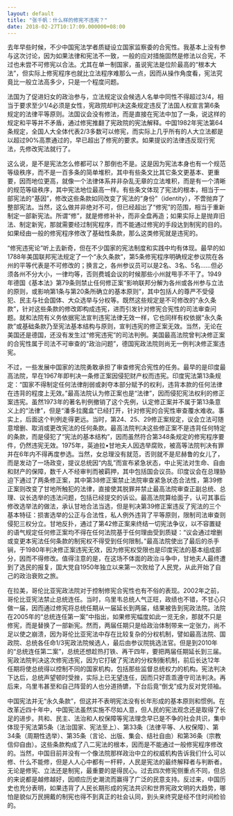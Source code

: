 ```yaml
---
layout: default
title: "张千帆：什么样的修宪不违宪？"
date: 2018-02-27T10:17:09.000000+08:00
---
```


去年早些时候，不少中国宪法学者质疑设立国家监察委的合宪性。我基本上没有参与这次讨论，因为如果法律和宪法不一致，一般的应对措施固然是修法以合宪，不过也未尝不可修宪以合法。尤其在单一制国家，虽说宪法是位阶最高的“根本大法”，但实际上修宪程序也就比立法程序难那么一点，因而从操作角度看，宪法究竟比一般立法高多少，只是一个程度问题。

法国为了促进妇女的政治参与，立法规定议会候选人名单中同性不得超过3/4，相当于要求至少1/4必须是女性，宪政院却判决这条规定违反了法国人权宣言第6条规定的法律平等原则。法国议会没有修法，而是直接在宪法中加了一条，说这样的规定和平等并不矛盾，通过修宪推翻了宪政院的宪法解释。中国1982年宪法第64条规定，全国人大全体代表2/3多数可以修宪，而实际上几乎所有的人大立法都是以超过90%高票通过的，早已超出了修宪的要求。如果提议的法律违反现行宪法，先修改宪法就行了。

这么说，是不是宪法怎么修都可以？那倒也不是。这是因为宪法本身也有一个规范等级秩序，而不是一百多条的简单堆积，其中有些条文比其它条文更基本、更重要，因而地位更高，就像一个法律体系并非杂乱无章的立法堆积，而是有一个清晰的规范等级秩序，其中宪法地位最高一样。有些条文体现了宪法的根本，相当于一部宪法的“基因”，修改这些条款如同改变了宪法的“身份”（identity），不啻抛弃了整部宪法。当然，这么做并非绝对不可，但已经超出了“修宪”的范围，相当于重新制定一部新宪法。所谓“修”，就是修修补补，而非全盘再造；如果实际上是抛弃旧法、制定新宪，那就需要经过制宪程序，而不能通过修宪的手段达到制宪的目的。如果经由一般的修宪程序修改了基础性条款，那么这类修宪就是违宪的。

“修宪违宪论”听上去新奇，但在不少国家的宪法制度和实践中均有体现。最早的如1788年美国联邦宪法规定了一个“永久条款”，第5条修宪程序明确规定参议院在各州的平等代表是不可修改的；换言之，各州参议员可以是2名、3名、5名……但必须各州不分大小，一律均等，否则费城会议的时候那些小州就甩手不干了。1949年德国《基本法》第79条则禁止任何修正案“影响联邦分解为各州或各州参与立法的原则，或影响第1条与第20条所确立的基本原则”，其中包括人的尊严不受侵犯、民主与社会国体、大众选举与分权等。既然这些规定是不可修改的“永久条款”，针对这些条款的修改即构成违宪，进而引发针对修宪合宪性的司法审查问题。就和法院有义务依据宪法宣判违宪法律无效一样，它也同样有权依据“永久条款”或基础条款乃至宪法基本结构与原则，宣判违宪的修正案无效。当然，无论在美国还是德国，还没有发生过“修宪违宪”的司法判例。美国最高法院曾判决修正案的合宪性属于司法不可审查的“政治问题”，德国宪政法院则尚无一例判决修正案违宪。

不过，一些发展中国家的法院勇敢承担了审查修宪合宪性的任务。最早的是印度最高法院，早在1967年即判决一条修正案因侵犯财产权而违宪。印度宪法第13条规定：“国家不得制定任何法律削弱或剥夺本部分赋予的权利，违背本款的任何法律在违背的程度上无效。”最高法院认为修正案也是“法律”，因而侵犯宪法权利的修正案违宪。虽然1973年的著名判例撤销了这个先例，认定修正案并不属于第13条意义上的“法律”，但是“潘多拉魔盒”已经打开，针对修宪的合宪性审查覆水难收。事实上，后面这个判例走得更远。当时，第24、25、29修正案规定，议会立法可随意增删、取消或更改宪法的任何条款。最高法院判决这些修正案不是违背任何特定的条款，而是侵犯了“宪法的基本结构”，因而虽然符合第348条规定的修宪程序要件，仍然违宪无效。1975年，英迪拉•甘地夫人因选举腐败，被高等法院判决有罪并在6年内不得再度参选。当然，女总理没有就范，否则就不是尼赫鲁的女儿了，而是发动了一场政变，提议总统因“内乱”而宣布紧急状态，中止宪法对生命、自由和财产的保障，数千人不经审判而被羁押，其中包括国会议员。印度议会在总理胁迫下通过了两条修正案，其中第38修正案禁止法院审查紧急状态合法性，第39修正案则改变了甘地所触犯的法律，直接使其脱罪并禁止最高法院审查正副总统、总理、议长选举的违法问题，包括已经提交的诉讼。最高法院算给面子，认可其事后修改选举法的做法，承认甘地合法当选，但是判决第39修正案违反了宪法的三个基本特征：损害选举的公正与合法性，私人例外违背了平等原则，限制司法审查则侵犯三权分立。甘地反扑，通过了第42修正案来终结一切宪法争议，以不容置疑的语气规定任何修正案均不得在任何法院基于任何理由受到质疑：“议会通过增删或变更本宪法任何条款的制宪权不得受到任何限制。”最高法院使出了最后的杀手锏，于1980年判决修正案违宪无效，因为修宪权受限也是印度宪法的基本组成部分，因而不得修改。值得注意的是，在这场不体面的政治斗争中，甘地夫人最终遭到了选民的报复，国大党自1950年独立以来第一次败给了人民党，从此开始了自己的政治衰败之旅。

在拉美，哥伦比亚宪政法院对于控制修宪合宪性也有不俗的表现。2002年之前，哥伦比亚宪法禁止总统连任。当时，乌里韦总统人气正旺，政绩也不错，不甘心只做一届，因而通过修宪将总统任期从一届延长到两届，结果被告到宪政法院。法院在2005年的“总统连任第一案”中指出，如果修宪幅度如此一览无余，那就不只是修宪，而是替换了一部新宪。然而，两届任期只是给政治体制带来一定张力，尚不足以使之崩溃，因为哥伦比亚宪法中存在比较复杂的分权机制，譬如最高法院、国政院、总统各任命1/3宪政法院候选人，最后由参议院挑选法官。但是到2010年的“总统连任第二案”，总统还想趁热打铁、再干四年，要把两届任期延长到三届。宪政法院判决这次修宪违宪，因为它打破了宪法的分权制衡机制，前后长达12年任期将使总统得以控制不同的国家机构，包括那些监督总统权力的机构。宪法判决下达后，总统声望顿时受挫，实际上已无望连任，因而只好乖乖遵守司法判决。再后来，乌里韦甚至和自己阵营的人也分道扬镳，下台后竟“倒戈”成为反对党领袖。

中国宪法并无“永久条款”，但这并不表明宪法没有长年形成的基本原则和惯例。在改革近四十年中，中国宪法虽然实施不尽如人意，但人民的宪法观念还是取得了长足的进步。共和、民主、法治和人权保障等宪法理念早已是不争的社会共识，集中体现于宪法第5条（法治国家、宪法至上）、第33条（法律平等、人权保障）、第34条（周期性选举）、第35条（言论、出版、集会、结社自由）和第36条（宗教信仰自由）。这些条款构成了八二宪法的根本，因而是不能通过一般修宪程序修改的。当然，中国目前并没有一个像法院那样政治中立的权威机构告诉我们什么可以修、什么不能修，但是人人心中都有一杆秤，人民是宪法的最终解释者与判断者。无论是修宪、立法还是制宪，最重要的是得民心。过去四次修宪侧重点不同，但总的来说都是越修越好，因顺应历史潮流而赢得了广泛的民意支持。反过来，中国历史也充分表明，如果违背了人民长期形成的宪法共识和世界宪政文明的大趋势，哪怕是貌似万民拥戴的制宪也得不到真正的社会认同，到头来终究是经不住时间检验的。

